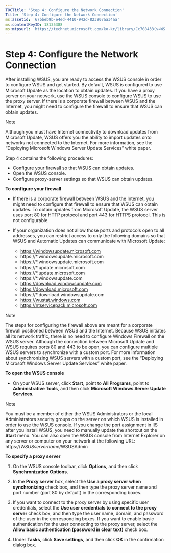 ```yaml
---
TOCTitle: 'Step 4: Configure the Network Connection'
Title: 'Step 4: Configure the Network Connection'
ms:assetid: '67bbeb9b-e4ed-4410-942d-823907aa34aa'
ms:contentKeyID: 18135388
ms:mtpsurl: 'https://technet.microsoft.com/ko-kr/library/Cc708433(v=WS.10)'
---
```


Step 4: Configure the Network Connection
========================================

After installing WSUS, you are ready to access the WSUS console in order to configure WSUS and get started. By default, WSUS is configured to use Microsoft Update as the location to obtain updates. If you have a proxy server on your network, use the WSUS console to configure WSUS to use the proxy server. If there is a corporate firewall between WSUS and the Internet, you might need to configure the firewall to ensure that WSUS can obtain updates.

> [!Note]  
> Although you must have Internet connectivity to download updates from Microsoft Update, WSUS offers you the ability to import updates onto networks not connected to the Internet. For more information, see the “Deploying Microsoft Windows Server Update Services” white paper.  

Step 4 contains the following procedures:

-   Configure your firewall so that WSUS can obtain updates.
-   Open the WSUS console.
-   Configure proxy-server settings so that WSUS can obtain updates.

**To configure your firewall**
-   If there is a corporate firewall between WSUS and the Internet, you might need to configure that firewall to ensure that WSUS can obtain updates. To obtain updates from Microsoft Update, the WSUS server uses port 80 for HTTP protocol and port 443 for HTTPS protocol. This is not configurable.

-   If your organization does not allow those ports and protocols open to all addresses, you can restrict access to only the following domains so that WSUS and Automatic Updates can communicate with Microsoft Update:

    -   https://windowsupdate.microsoft.com
    -   https://\*.windowsupdate.microsoft.com
    -   https://\*.windowsupdate.microsoft.com
    -   https://\*.update.microsoft.com
    -   https://\*.update.microsoft.com
    -   https://\*.windowsupdate.com
    -   https://download.windowsupdate.com
    -   https://download.microsoft.com
    -   https://\*.download.windowsupdate.com
    -   https://wustat.windows.com
    -   https://ntservicepack.microsoft.com

> [!Note]  
> The steps for configuring the firewall above are meant for a corporate firewall positioned between WSUS and the Internet. Because WSUS initiates all its network traffic, there is no need to configure Windows Firewall on the WSUS server. Although the connection between Microsoft Update and WSUS requires ports 80 and 443 to be open, you can configure multiple WSUS servers to synchronize with a custom port. For more information about synchronizing WSUS servers with a custom port, see the “Deploying Microsoft Windows Server Update Services” white paper.  

**To open the WSUS console**
-   On your WSUS server, click **Start**, point to **All Programs**, point to **Administrative Tools**, and then click **Microsoft Windows Server Update Services**.

> [!Note]  
> You must be a member of either the WSUS Administrators or the local Administrators security groups on the server on which WSUS is installed in order to use the WSUS console. If you change the port assignment in IIS after you install WSUS, you need to manually update the shortcut on the **Start** menu. You can also open the WSUS console from Internet Explorer on any server or computer on your network at the following URL: https://*WSUSservername*/WSUSAdmin  

**To specify a proxy server**
1.  On the WSUS console toolbar, click **Options**, and then click **Synchronization Options**.

2.  In the **Proxy server** box, select the **Use a proxy server when synchronizing** check box, and then type the proxy server name and port number (port 80 by default) in the corresponding boxes.

3.  If you want to connect to the proxy server by using specific user credentials, select the **Use user credentials to connect to the proxy server** check box, and then type the user name, domain, and password of the user in the corresponding boxes. If you want to enable basic authentication for the user connecting to the proxy server, select the **Allow basic authentication (password in clear text)** check box.

4.  Under **Tasks**, click **Save settings**, and then click **OK** in the confirmation dialog box.
